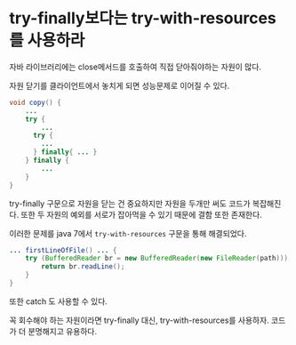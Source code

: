 # try-finally보다는 try-with-resources를 사용하라

자바 라이브러리에는 close메서드를 호출하여 직접 닫아줘야하는 자원이 많다.

자원 닫기를 클라이언트에서 놓치게 되면 성능문제로 이어질 수 있다.

```java
void copy() {
    ...
    try {
        ...
      try {
        ...
      } finally{ ... }
    } finally {
        ...
    }
}
```

try-finally 구문으로 자원을 닫는 건 중요하지만 자원을 두개만 써도 코드가 복잡해진다. 또한 두 자원의 예외를 서로가 잡아먹을 수 있기 때문에 결함 또한 존재한다.

이러한 문제를 java 7에서 `try-with-resources` 구문을 통해 해결되었다.

```java
... firstLineOfFile() ... {
    try (BufferedReader br = new BufferedReader(new FileReader(path))) {
        return br.readLine();
    }
}
```

또한 catch 도 사용할 수 있다.

꼭 회수해야 하는 자원이라면 try-finally 대신, try-with-resources를 사용하자. 코드가 더 분명해지고 유용하다.
